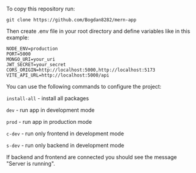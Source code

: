 To copy this repository run:

```
git clone https://github.com/Bogdan8282/mern-app
```

Then create .env file in your root directory and define variables like in this example:

```
NODE_ENV=production
PORT=5000
MONGO_URI=your_uri
JWT_SECRET=your_secret
CORS_ORIGIN=http://localhost:5000,http://localhost:5173
VITE_API_URL=http://localhost:5000/api
```

You can use the following commands to configure the project:

`install-all` - install all packages

`dev` - run app in development mode

`prod` - run app in production mode

`c-dev` - run only frontend in development mode

`s-dev` - run only backend in development mode

If backend and frontend are connected you should see the message "Server is running".
